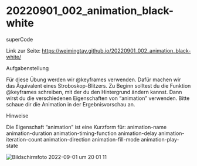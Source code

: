 # 20220901_002_animation_black-white
superCode

Link zur Seite: https://weimingtay.github.io/20220901_002_animation_black-white/

Aufgabenstellung

Für diese Übung werden wir @keyframes verwenden. Dafür machen wir das Äquivalent eines Stroboskop-Blitzers.
Zu Beginn solltest du die Funktion @keyframes schreiben, mit der du den Hintergrund ändern kannst. Dann wirst du die verschiedenen Eigenschaften von “animation” verwenden.
Bitte schaue dir die Animation in der Ergebnisvorschau an.

Hinweise

Die Eigenschaft “animation” ist eine Kurzform für:
animation-name
animation-duration
animation-timing-function
animation-delay
animation-iteration-count
animation-direction
animation-fill-mode
animation-play-state

![Bildschirmfoto 2022-09-01 um 20 01 11](https://user-images.githubusercontent.com/110397919/187982211-1374754d-5375-4224-bd94-a284755cc1b7.png)

